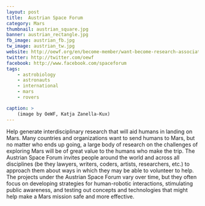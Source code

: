 ```yaml
---
layout: post
title:  Austrian Space Forum
category: Mars
thumbnail: austrian_square.jpg
banner: austrian_rectangle.jpg
fb_image: austrian_fb.jpg
tw_image: austrian_tw.jpg
website: http://oewf.org/en/become-member/want-become-research-associate/
twitter: http://twitter.com/oewf
facebook: http://www.facebook.com/spaceforum
tags: 
    - astrobiology
    - astronauts
    - international
    - mars
    - rovers

caption: >
    (image by OeWF, Katja Zanella-Kux)
---
```

Help generate interdisciplinary research that will aid humans in landing on Mars. Many countries and organizations want to send humans to Mars, but no matter who ends up going, a large body of research on the challenges of exploring Mars will be of great value to the humans who make the trip. The Austrian Space Forum invites people around the world and across all disciplines (be they lawyers, writers, coders, artists, researchers, etc.) to approach them about ways in which they may be able to volunteer to help. The projects under the Austrian Space Forum vary over time, but they often focus on developing strategies for human-robotic interactions, stimulating public awareness, and testing out concepts and technologies that might help make a Mars mission safe and more effective. 